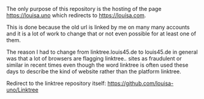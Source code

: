 The only purpose of this repository is the hosting of the page https://louisa.uno which redirects to https://louísa.com.

This is done because the old url is linked by me on many many accounts and it is a lot of work to change that or not even possible for at least one of them.

The reason I had to change from linktree.louis45.de to louis45.de in general was that a lot of browsers are flagging linktree.*.* sites as fraudulent or similar in recent times even though the word linktree is often used these days to describe the kind of website rather than the platform linktree.

Redirect to the linktree repository itself: https://github.com/louisa-uno/Linktree
